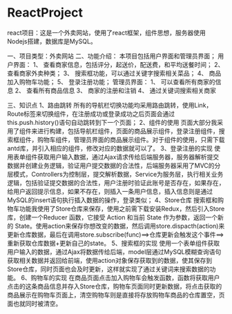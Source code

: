 # ReactProject
react项目：这是一个外卖网站，使用了react框架，组件思想，服务器使用Nodejs搭建，数据库是MySQL。


一、项目类型：外卖网站
二、功能介绍：
本项目包括用户界面和管理员界面；
用户界面：
1、	查看商家信息，包括评分，起送价，配送费，和平均送餐时间；
2、	查看商家外卖种类；
3、	搜索框功能，可以通过关键字搜索相关菜品；
4、	商品加入购物车功能；
5、	登录注册功能；
管理员界面：
1、	可以查看所有商家的信息
2、	查看所有商品信息
3、	商家的注册和注销
4、	通过关键词搜索相关商家

三、知识点
1、路由跳转
	所有的导航栏切换功能均采用路由跳转，使用Link，Route标签来切换组件，在注册成功或登录成功之后页面会通过this.push.history()语句自动跳转到下一个页面；
2、组件的使用
	页面大部分我采用了组件来进行构建，包括导航栏组件，页面的商品展示组件，登录注册组件，搜索框组件，购物车组件，管理员界面的商品展示组件。对于组件的使用，只需下载antd库，并引入相应的组件，修改对应的数据就可以了。
3、登录注册的实现
	使用表单组件获取用户输入数据，通过Ajax请求传给后端服务器，服务器解析提交数据并创建业务逻辑，验证用户提交数据的合法性，后端服务器采用了MVC的分层模式，Controllers为控制层，提交解析数据，Service为服务层，执行相关业务逻辑，包括验证提交数据的合法性，用户注册时验证此账号是否存在，如果存在，给用户返回提示信息，如果不存在，则插入一条用户信息，插入信息则是通过MySQL的insert语句执行插入数据的操作，登录类似；
4、Store仓库
	搜索框和购物车功能我使用了Store仓库来保存，使用之前需下载安装Redux，然后引入Store库，创建一个Reducer 函数，它接受 Action 和当前 State 作为参数，返回一个新的 State。使用action来保存你想改变的数据，然后调用store.dispacth(action)来更新仓库数据，最后在调用store.subscribe(func)==>仓库更新会触发这个事件==>重新获取仓库数据+更新自己的state。
5、搜索框的实现
	使用一个表单组件获取用户输入的数据，通过Ajax将数据传给后端，model层通过MySQL模糊查询语句获取相关数据并返回给前端，使用action对象保存获取到的数据，使其保存到Store仓库，同时页面也会及时更新，这样就实现了通过关键词来搜索数据的功能。
6、购物车的实现
	在商品页面点击加入购物车会触发函数，函数将获取用户点击的这条商品信息并存入Store仓库，购物车页面同时更新数据，将点击获取的商品展示在购物车页面上，清空购物车则是直接将存放购物车商品的仓库置空，页面也就同时被清空。






